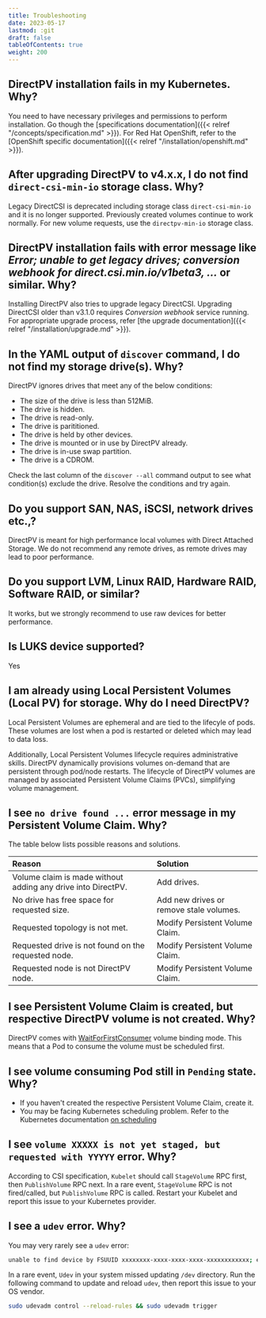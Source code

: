 ```yaml
---
title: Troubleshooting
date: 2023-05-17
lastmod: :git
draft: false
tableOfContents: true
weight: 200
---
```


## DirectPV installation fails in my Kubernetes. Why?
You need to have necessary privileges and permissions to perform installation. Go though the [specifications documentation]({{< relref "/concepts/specification.md" >}}). For Red Hat OpenShift, refer to the [OpenShift specific documentation]({{< relref "/installation/openshift.md" >}}). 

## After upgrading DirectPV to v4.x.x, I do not find `direct-csi-min-io` storage class. Why?
Legacy DirectCSI is deprecated including storage class `direct-csi-min-io` and it is no longer supported. Previously created volumes continue to work normally. For new volume requests, use the `directpv-min-io` storage class.

## DirectPV installation fails with error message like _Error; unable to get legacy drives; conversion webhook for direct.csi.min.io/v1beta3, ..._ or similar. Why?

Installing DirectPV also tries to upgrade legacy DirectCSI. 
Upgrading DirectCSI older than v3.1.0 requires _Conversion webhook_ service running. 
For appropriate upgrade process, refer [the upgrade documentation]({{< relref "/installation/upgrade.md" >}}).

## In the YAML output of `discover` command, I do not find my storage drive(s). Why?
DirectPV ignores drives that meet any of the below conditions:
* The size of the drive is less than 512MiB.
* The drive is hidden.
* The drive is read-only.
* The drive is parititioned.
* The drive is held by other devices.
* The drive is mounted or in use by DirectPV already.
* The drive is in-use swap partition.
* The drive is a CDROM.

Check the last column of the `discover --all` command output to see what condition(s) exclude the drive. Resolve the conditions and try again.

## Do you support SAN, NAS, iSCSI, network drives etc.,?

DirectPV is meant for high performance local volumes with Direct Attached Storage. 
We do not recommend any remote drives, as remote drives may lead to poor performance.

## Do you support LVM, Linux RAID, Hardware RAID, Software RAID, or similar?

It works, but we strongly recommend to use raw devices for better performance.

## Is LUKS device supported?

Yes

## I am already using Local Persistent Volumes (Local PV) for storage. Why do I need DirectPV?

Local Persistent Volumes are ephemeral and are tied to the lifecyle of pods. 
These volumes are lost when a pod is restarted or deleted which may lead to data loss. 

Additionally, Local Persistent Volumes lifecycle requires administrative skills. 
DirectPV dynamically provisions volumes on-demand that are persistent through pod/node restarts. 
The lifecycle of DirectPV volumes are managed by associated Persistent Volume Claims (PVCs), simplifying volume management.

## I see `no drive found ...` error message in my Persistent Volume Claim. Why?

The table below lists possible reasons and solutions.

| Reason                                                       | Solution                                |
|:-------------------------------------------------------------|:----------------------------------------|
| Volume claim is made without adding any drive into DirectPV. | Add drives.                             |
| No drive has free space for requested size.                  | Add new drives or remove stale volumes. |
| Requested topology is not met.                               | Modify Persistent Volume Claim.         |
| Requested drive is not found on the requested node.          | Modify Persistent Volume Claim.         |
| Requested node is not DirectPV node.                         | Modify Persistent Volume Claim.         |

## I see Persistent Volume Claim is created, but respective DirectPV volume is not created. Why?

DirectPV comes with [WaitForFirstConsumer](https://kubernetes.io/docs/concepts/storage/storage-classes/#volume-binding-mode) volume binding mode.
This means that a Pod to consume the volume must be scheduled first.

## I see volume consuming Pod still in `Pending` state. Why?

* If you haven't created the respective Persistent Volume Claim, create it.
* You may be facing Kubernetes scheduling problem. 
  Refer to the Kubernetes documentation [on scheduling](https://kubernetes.io/docs/concepts/scheduling-eviction/assign-pod-node/)

## I see `volume XXXXX is not yet staged, but requested with YYYYY` error. Why?

According to CSI specification, `Kubelet` should call `StageVolume` RPC first, then `PublishVolume` RPC next. 
In a rare event, `StageVolume` RPC is not fired/called, but `PublishVolume` RPC is called. 
Restart your Kubelet and report this issue to your Kubernetes provider.

## I see a `udev` error. Why?

You may very rarely see a `udev` error:

```sh
unable to find device by FSUUID xxxxxxxx-xxxx-xxxx-xxxx-xxxxxxxxxxxx; either device is removed or run command `sudo udevadm control --reload-rules && sudo udevadm trigger` on the host to reload
```

In a rare event, `Udev` in your system missed updating `/dev` directory. 
Run the following command to update and reload `udev`, then report this issue to your OS vendor.

```sh {.copy}
sudo udevadm control --reload-rules && sudo udevadm trigger
```
